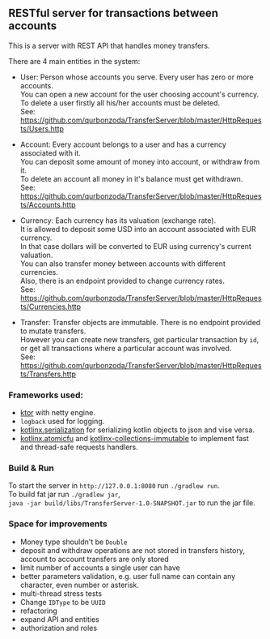## RESTful server for transactions between accounts 

This is a server with REST API that handles money transfers.

There are 4 main entities in the system:

* User: Person whose accounts you serve. Every user has zero or more accounts. \
You can open a new account for the user choosing account's currency. \
To delete a user firstly all his/her accounts must be deleted. \
See: https://github.com/qurbonzoda/TransferServer/blob/master/HttpRequests/Users.http

* Account: Every account belongs to a user and has a currency associated with it. \
You can deposit some amount of money into account, or withdraw from it. \
To delete an account all money in it's balance must get withdrawn. \
See: https://github.com/qurbonzoda/TransferServer/blob/master/HttpRequests/Accounts.http

* Currency: Each currency has its valuation (exchange rate). \
It is allowed to deposit some USD into an account associated with EUR currency. \
In that case dollars will be converted to EUR using currency's current valuation. \
You can also transfer money between accounts with different currencies. \
Also, there is an endpoint provided to change currency rates. \
See: https://github.com/qurbonzoda/TransferServer/blob/master/HttpRequests/Currencies.http

* Transfer: Transfer objects are immutable. There is no endpoint provided to mutate transfers. \
However you can create new transfers, get particular transaction by `id`, \
or get all transactions where a particular account was involved. \
See: https://github.com/qurbonzoda/TransferServer/blob/master/HttpRequests/Transfers.http


### Frameworks used:

* [ktor](https://ktor.io) with netty engine.
* `logback` used for logging.
* [kotlinx.serialization](https://github.com/Kotlin/kotlinx.serialization) for serializing kotlin objects to json and vise versa.
* [kotlinx.atomicfu](https://github.com/Kotlin/kotlinx.atomicfu) and [kotlinx-collections-immutable](https://github.com/Kotlin/kotlinx.collections.immutable) 
to implement fast and thread-safe requests handlers.


### Build & Run

To start the server in `http://127.0.0.1:8080` run `./gradlew run`. \
To build fat jar run `./gradlew jar`,  \
`java -jar build/libs/TransferServer-1.0-SNAPSHOT.jar` to run the jar file.

### Space for improvements

* Money type shouldn't be `Double`
* deposit and withdraw operations are not stored in transfers history, account to account transfers are only stored
* limit number of accounts a single user can have
* better parameters validation, e.g. user full name can contain any character, even number or asterisk.
* multi-thread stress tests
* Change `IDType` to be `UUID`
* refactoring
* expand API and entities
* authorization and roles